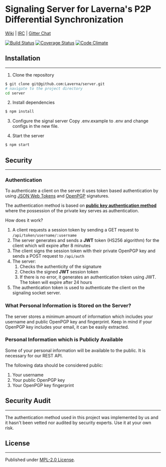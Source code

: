 # Signaling Server for Laverna's P2P Differential Synchronization

[Wiki](https://github.com/Laverna/laverna/wiki) |
[IRC](https://webchat.freenode.net/?channels=laverna) |
[Gitter Chat](https://gitter.im/Laverna/laverna)

[![Build Status](https://travis-ci.org/Laverna/laverna-server.svg?branch=dev)](https://travis-ci.org/Laverna/laverna-server)
[![Coverage Status](https://coveralls.io/repos/github/Laverna/laverna-server/badge.svg?branch=dev)](https://coveralls.io/github/Laverna/laverna-server)
[![Code Climate](https://codeclimate.com/github/Laverna/laverna-server/badges/gpa.svg)](https://codeclimate.com/github/Laverna/laverna-server)


## Installation
---------------

1. Clone the repository

```bash
$ git clone git@github.com:Laverna/server.git
# navigate to the project directory
cd server
```

2. Install dependencies

```bash
$ npm install
```

3. Configure the signal server
Copy .env.example to .env and change configs in the new file.

4. Start the server

```bash
$ npm start
```


## Security
-----------

### Authentication
To authenticate a client on the server it uses token based authentication by using [JSON Web Tokens](https://jwt.io/) and [OpenPGP](https://github.com/openpgpjs/openpgpjs) signatures.

The authentication method is based on **[public key authentication method](https://tools.ietf.org/html/rfc4252#section-7)** where the possession of the private key serves as authentication.

How does it work?

1. A client requests a session token by sending a GET request to `/api/token/username/:username`
2. The server generates and sends a **JWT** token (HS256 algorithm) for the client which will expire after 8 minutes
3. The client signs the session token with their private OpenPGP key and sends a POST request to `/api/auth`
4. The server:
    1. Checks the authenticity of the signature
    2. Checks the signed **JWT** session token
    3. If there is no error, it generates an authentication token using JWT. The token will expire after 24 hours
5. The authentication token is used to authenticate the client on the signaling socket server.

### What Personal Information is Stored on the Server?
The server stores a minimum amount of information which includes your username and public OpenPGP key and fingerprint. Keep in mind if your OpenPGP key includes your email, it can be easily extracted.

### Personal Information which is Publicly Available
Some of your personal information will be available to the public. It is necessary for our REST API.

The following data should be considered public:

1. Your username
2. Your public OpenPGP key
3. Your OpenPGP key fingerprint

## Security Audit
-----------------
The authentication method used in this project was implemented by us and it hasn't been vetted nor audited by security experts. Use it at your own risk.


## License
----------

Published under [MPL-2.0 License](https://www.mozilla.org/en-US/MPL/2.0/).
